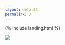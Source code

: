 ```yaml
---
layout: default
permalink: /
---
```


{% include landing.html %}

<a href="https://hits.seeyoufarm.com"><img src="https://hits.seeyoufarm.com/api/count/incr/badge.svg?url=https%3A%2F%2Freddragonnest.github.io&count_bg=%23564C5F&title_bg=%23FB0500&icon=&icon_color=%23E7E7E7&title=hits&edge_flat=false"/></a>
